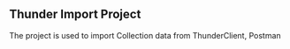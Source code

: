 ## Thunder Import Project

The project is used to import Collection data from ThunderClient, Postman
